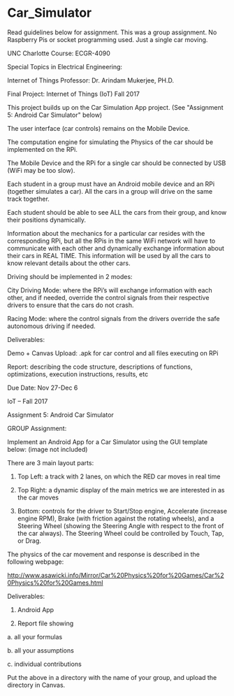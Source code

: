 # Car_Simulator

Read guidelines below for assignment. This was a group assignment. No Raspberry Pis or socket programming used. Just a single car moving.

UNC Charlotte Course: ECGR-4090

Special Topics in Electrical Engineering:

Internet of Things Professor: Dr. Arindam Mukerjee, PH.D.

Final Project: Internet of Things (IoT) Fall 2017

This project builds up on the Car Simulation App project. (See "Assignment 5: Android Car Simulator" below)

The user interface (car controls) remains on the Mobile Device.

The computation engine for simulating the Physics of the car should be implemented on the RPi.

The Mobile Device and the RPi for a single car should be connected by USB (WiFi may be too slow).

Each student in a group must have an Android mobile device and an RPi (together simulates a car). All the cars in a group will drive on the same track together.

Each student should be able to see ALL the cars from their group, and know their positions dynamically. 

Information about the mechanics for a particular car resides with the corresponding RPi, but all the RPis in the same WiFi network will have to communicate with each other and dynamically exchange information about their cars in REAL TIME. This information will be used by all the cars to know relevant details about the other cars.

Driving should be implemented in 2 modes:

City Driving Mode: where the RPi’s will exchange information with each other, and if needed, override the control signals from their respective drivers to ensure that the cars do not crash.

Racing Mode: where the control signals from the drivers override the safe autonomous driving if needed.

Deliverables:

Demo + Canvas Upload: .apk for car control and all files executing on RPi

Report: describing the code structure, descriptions of functions, optimizations, execution instructions, results, etc 

Due Date:
Nov 27-Dec 6

IoT – Fall 2017

Assignment 5: Android Car Simulator


GROUP Assignment: 

Implement an Android App for a Car Simulator using the GUI template below: (image not included)

There are 3 main layout parts:

1)	Top Left: a track with 2 lanes, on which the RED car moves in real time

2)	Top Right: a dynamic display of the main metrics we are interested in as the car moves 

3)	Bottom: controls for the driver to Start/Stop engine, Accelerate (increase engine RPM), Brake (with friction against the rotating wheels), and a Steering Wheel (showing the Steering Angle with respect to the front of the car always). The Steering Wheel could be controlled by Touch, Tap, or Drag.

The physics of the car movement and response is described in the following webpage:

http://www.asawicki.info/Mirror/Car%20Physics%20for%20Games/Car%20Physics%20for%20Games.html

Deliverables:

1)	Android App 

2)	Report file showing 

a.	all your formulas 

b.	all your assumptions

c.	individual contributions

Put the above in a directory with the name of your group, and upload the directory in Canvas. 

